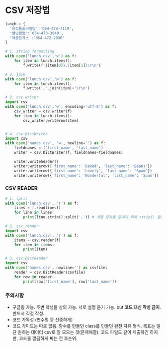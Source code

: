 # CSV 저장법

```python
lunch = {
  '용성돌솥비빔밥':'054-474-7119',
  '별난짬뽕':'054-473-3040',
  '매콤돈가스':'054-472-2030'
}

# 1. string formatting
with open('lunch.csv','w') as f:
    for item in lunch.items():
        f.write(f'{item[0]},{item[1]}\r\n')

# 2. join
with open('lunch.csv','w') as f:
    for item in lunch.items():
        f.write(','.join(item)+'\r\n')

# 3. csv.writer
import csv
with open('lunch.csv','w', encoding='utf-8') as f:
    csv_writer = csv.writer(f)
    for item in lunch.items():
        csv_writer.writerow(item)


# 4. csv.DictWriter
import csv
with open('names.csv', 'w', newline='') as f:
    fieldnames = ('first_name', 'last_name')
    writer = csv.DictWriter(f, fieldnames=fieldnames)

    writer.writeheader()
    writer.writerow({'first_name': 'Baked', 'last_name': 'Beans'})
    writer.writerow({'first_name': 'Lovely', 'last_name': 'Spam'})
    writer.writerow({'first_name': 'Wonderful', 'last_name': 'Spam'})
```

### CSV READER

```python
# 1. split
with open('lunch.csv', 'r') as f:
    lines = f.readlines()
    for line in lines:
        print(line.strip().split(',')) # 개행 문자를 없애기 위해 strip() 필요

# 2. csv.reader
import csv
with open('lunch.csv', 'r') as f:
    items = csv.reader(f)
    for item in items:
        print(item)

# 3. csv.DictReader
import csv
with open('names.csv', newline='') as csvfile:
    reader = csv.DictReader(csvfile)
    for row in reader:
        print(row['first_name'], row['last_name'])
```

### 주의사항

- 구글링 가능. 주변 학생들 상의 가능. 서로 설명 듣기 가능. but **코드 대신 작성 금지**. 반드시 직접 작성.
- 코드 가독성 (변수명 등 신중하게)
- 코드 가이드는 따로 없음. 함수를 만들던 class를 만들던 완전 자유 형식. 목표는 일단 원하는 데이터 csv로 잘 모으는 것(문제해결). 코드 파일도 같이 제출하긴 하지만, 코드를 깔끔하게 짜는 건 후순위.